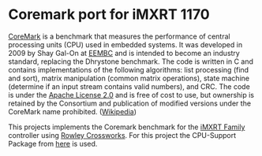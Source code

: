 # Coremark port for iMXRT 1170

[CoreMark](https://www.eembc.org/coremark/scores.php) is a benchmark that measures the performance of central processing units (CPU) used in embedded systems. It was developed in 2009 by Shay Gal-On at [EEMBC](https://www.eembc.org/) and is intended to become an industry standard, replacing the Dhrystone benchmark. The code is written in C and contains implementations of the following algorithms: list processing (find and sort), matrix manipulation (common matrix operations), state machine (determine if an input stream contains valid numbers), and CRC. The code is under the [Apache License 2.0](http://www.apache.org/licenses/LICENSE-2.0) and is free of cost to use, but ownership is retained by the Consortium and publication of modified versions under the CoreMark name prohibited. ([Wikipedia](https://en.wikipedia.org/wiki/Coremark))

This projects implements the Coremark benchmark for the [iMXRT Family]( https://www.nxp.com/products/processors-and-microcontrollers/arm-microcontrollers/i-mx-rt-crossover-mcus:IMX-RT-SERIES) controller using [Rowley Crossworks](https://www.rowley.co.uk/). For this project the CPU-Support Package from [here](https://github.com/Masmiseim36/iMXRT) is used.
